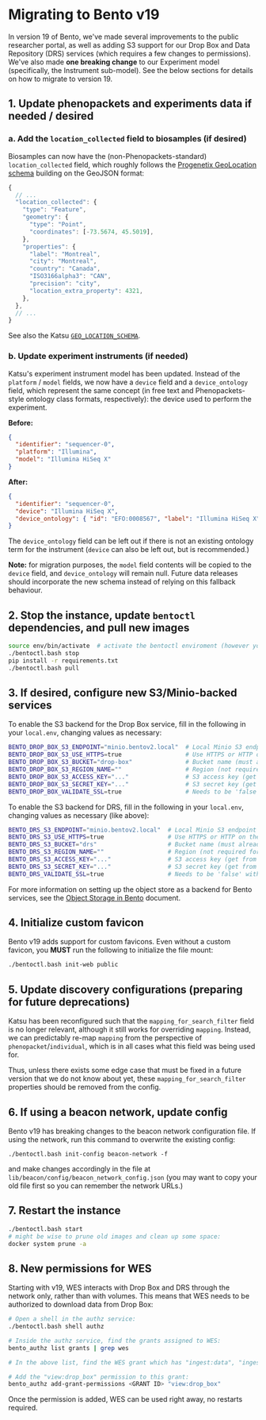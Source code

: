 # Migrating to Bento v19

In version 19 of Bento, we've made several improvements to the public researcher portal, as well as adding S3 support
for our Drop Box and Data Repository (DRS) services (which requires a few changes to permissions). We've also made 
**one breaking change** to our Experiment model (specifically, the Instrument sub-model). See the below sections for 
details on how to migrate to version 19.


## 1. Update phenopackets and experiments data if needed / desired

### a. Add the `location_collected` field to biosamples (if desired)

Biosamples can now have the (non-Phenopackets-standard) `location_collected` field, which roughly follows the 
[Progenetix GeoLocation schema](https://schemablocks.org/schema_pages/Progenetix/GeoLocation/) building on the GeoJSON 
format:

```js
{
  // ...
  "location_collected": {
    "type": "Feature",
    "geometry": {
      "type": "Point",
      "coordinates": [-73.5674, 45.5019],
    },
    "properties": {
      "label": "Montreal",
      "city": "Montreal",
      "country": "Canada",
      "ISO3166alpha3": "CAN",
      "precision": "city",
      "location_extra_property": 4321,
    },
  },
  // ...
}
```

See also the Katsu 
[`GEO_LOCATION_SCHEMA`](https://github.com/bento-platform/katsu/blob/develop/chord_metadata_service/geo/schemas.py).

### b. Update experiment instruments (if needed)

Katsu's experiment instrument model has been updated. Instead of the `platform` / `model` fields, we now have a `device`
field and a `device_ontology` field, which represent the same concept (in free text and Phenopackets-style ontology 
class formats, respectively): the device used to perform the experiment.

**Before:**

```json
{
  "identifier": "sequencer-0",
  "platform": "Illumina",
  "model": "Illumina HiSeq X"
}
```

**After:**

```json
{
  "identifier": "sequencer-0",
  "device": "Illumina HiSeq X",
  "device_ontology": { "id": "EFO:0008567", "label": "Illumina HiSeq X" }
}
```

The `device_ontology` field can be left out if there is not an existing ontology term for the instrument (`device` can 
also be left out, but is recommended.)

**Note:** for migration purposes, the `model` field contents will be copied to the `device` field, and `device_ontology`
will remain null. Future data releases should incorporate the new schema instead of relying on this fallback behaviour.


## 2. Stop the instance, update `bentoctl` dependencies, and pull new images

```bash
source env/bin/activate  # activate the bentoctl enviroment (however you have set that up)
./bentoctl.bash stop
pip install -r requirements.txt
./bentoctl.bash pull
```


## 3. If desired, configure new S3/Minio-backed services

To enable the S3 backend for the Drop Box service, fill in the following in your `local.env`, changing values as 
necessary:

```bash
BENTO_DROP_BOX_S3_ENDPOINT="minio.bentov2.local"  # Local Minio S3 endpoint (no protocol)
BENTO_DROP_BOX_S3_USE_HTTPS=true                  # Use HTTPS or HTTP on the endpoint
BENTO_DROP_BOX_S3_BUCKET="drop-box"               # Bucket name (must already exist)
BENTO_DROP_BOX_S3_REGION_NAME=""                  # Region (not required for Minio or SD4H)
BENTO_DROP_BOX_S3_ACCESS_KEY="..."                # S3 access key (get from Minio console)
BENTO_DROP_BOX_S3_SECRET_KEY="..."                # S3 secret key (get from Minio console)
BENTO_DROP_BOX_VALIDATE_SSL=true                  # Needs to be 'false' with self signed certs and HTTPS
```

To enable the S3 backend for DRS, fill in the following in your `local.env`, changing values as necessary (like above):

```bash
BENTO_DRS_S3_ENDPOINT="minio.bentov2.local"  # Local Minio S3 endpoint (no protocol)
BENTO_DRS_S3_USE_HTTPS=true                  # Use HTTPS or HTTP on the endpoint
BENTO_DRS_S3_BUCKET="drs"                    # Bucket name (must already exist)
BENTO_DRS_S3_REGION_NAME=""                  # Region (not required for Minio or SD4H)
BENTO_DRS_S3_ACCESS_KEY="..."                # S3 access key (get from Minio console)
BENTO_DRS_S3_SECRET_KEY="..."                # S3 secret key (get from Minio console)
BENTO_DRS_VALIDATE_SSL=true                  # Needs to be 'false' with self signed certs and HTTPS
```

For more information on setting up the object store as a backend for Bento services, see the 
[Object Storage in Bento](./object_storage.md) document.


## 4. Initialize custom favicon

Bento v19 adds support for custom favicons. Even without a custom favicon, you **MUST** run the following to initialize 
the file mount:

```bash
./bentoctl.bash init-web public
```


## 5. Update discovery configurations (preparing for future deprecations)

Katsu has been reconfigured such that the `mapping_for_search_filter` field is no longer relevant, although it still 
works for overriding `mapping`. Instead, we can predictably re-map `mapping` from the perspective of 
`phenopacket`/`individual`, which is in all cases what this field was being used for.

Thus, unless there exists some edge case that must be fixed in a future version that we do not know about yet, these 
`mapping_for_search_filter` properties should be removed from the config.


## 6. If using a beacon network, update config

Bento v19 has breaking changes to the beacon network configuration file. If using the network, run this command to 
overwrite the existing config: 

`./bentoctl.bash init-config beacon-network -f`

and make changes accordingly in the file at `lib/beacon/config/beacon_network_config.json` (you may want to copy your 
old file first so you can remember the network URLs.)


## 7. Restart the instance

```bash
./bentoctl.bash start
# might be wise to prune old images and clean up some space:
docker system prune -a
```


## 8. New permissions for WES

Starting with v19, WES interacts with Drop Box and DRS through the network only, rather than with volumes.
This means that WES needs to be authorized to download data from Drop Box:

```bash
# Open a shell in the authz service:
./bentoctl.bash shell authz

# Inside the authz service, find the grants assigned to WES:
bento_authz list grants | grep wes

# In the above list, find the WES grant which has "ingest:data", "ingest:reference_material", etc., and copy the ID.

# Add the "view:drop_box" permission to this grant:
bento_authz add-grant-permissions <GRANT ID> "view:drop_box"
```

Once the permission is added, WES can be used right away, no restarts required.
